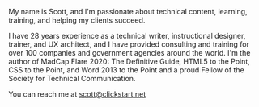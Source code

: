 My name is Scott, and I'm  passionate about technical content, learning, training, and helping my clients succeed.

I have 28 years experience as a technical writer, instructional designer, trainer, and UX architect, and I have provided consulting and training for over 100 companies and government agencies around the world. I'm the author of MadCap Flare 2020: The Definitive Guide, HTML5 to the Point, CSS to the Point, and Word 2013 to the Point and a proud Fellow of the Society for Technical Communication. 

You can reach me at scott@clickstart.net

<!--

- 🔭 I’m currently working on ...
- 🌱 I’m currently learning ...
- 👯 I’m looking to collaborate on ...
- 🤔 I’m looking for help with ...
- 💬 Ask me about ...
- 📫 How to reach me: ...
- 😄 Pronouns: ...
- ⚡ Fun fact: ...
-->
